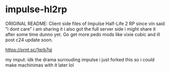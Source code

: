 # impulse-hl2rp
ORIGINAL README:
Client side files of Impulse Half-Life 2 RP since vin said "i dont care" i am sharing it i also got the full server side i might share it after some time dunno yet.
Go get more pedo mods like vixie cubic and ill post c24 update soon.

https://prnt.sc/1qrb7qj

my imput: 
idk the drama surrouding impulse i just forked this so i could make machinimas with it later lol
